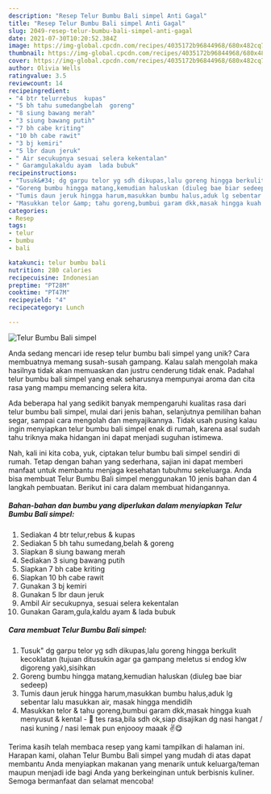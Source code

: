 ```yaml
---
description: "Resep Telur Bumbu Bali simpel Anti Gagal"
title: "Resep Telur Bumbu Bali simpel Anti Gagal"
slug: 2049-resep-telur-bumbu-bali-simpel-anti-gagal
date: 2021-07-30T10:20:52.384Z
image: https://img-global.cpcdn.com/recipes/4035172b96844968/680x482cq70/telur-bumbu-bali-simpel-foto-resep-utama.jpg
thumbnail: https://img-global.cpcdn.com/recipes/4035172b96844968/680x482cq70/telur-bumbu-bali-simpel-foto-resep-utama.jpg
cover: https://img-global.cpcdn.com/recipes/4035172b96844968/680x482cq70/telur-bumbu-bali-simpel-foto-resep-utama.jpg
author: Olivia Wells
ratingvalue: 3.5
reviewcount: 14
recipeingredient:
- "4 btr telurrebus  kupas"
- "5 bh tahu sumedangbelah  goreng"
- "8 siung bawang merah"
- "3 siung bawang putih"
- "7 bh cabe kriting"
- "10 bh cabe rawit"
- "3 bj kemiri"
- "5 lbr daun jeruk"
- " Air secukupnya sesuai selera kekentalan"
- " Garamgulakaldu ayam  lada bubuk"
recipeinstructions:
- "Tusuk&#34; dg garpu telor yg sdh dikupas,lalu goreng hingga berkulit kecoklatan (tujuan ditusukin agar ga gampang meletus si endog klw digoreng yak),sisihkan"
- "Goreng bumbu hingga matang,kemudian haluskan (diuleg bae biar sedeep)"
- "Tumis daun jeruk hingga harum,masukkan bumbu halus,aduk lg sebentar lalu masukkan air, masak hingga mendidih"
- "Masukkan telor &amp; tahu goreng,bumbui garam dkk,masak hingga kuah menyusut &amp; kental 🍳 tes rasa,bila sdh ok,siap disajikan dg nasi hangat / nasi kuning / nasi lemak pun enjoooy maaak ✌😋"
categories:
- Resep
tags:
- telur
- bumbu
- bali

katakunci: telur bumbu bali 
nutrition: 280 calories
recipecuisine: Indonesian
preptime: "PT28M"
cooktime: "PT47M"
recipeyield: "4"
recipecategory: Lunch

---
```



![Telur Bumbu Bali simpel](https://img-global.cpcdn.com/recipes/4035172b96844968/680x482cq70/telur-bumbu-bali-simpel-foto-resep-utama.jpg)

Anda sedang mencari ide resep telur bumbu bali simpel yang unik? Cara membuatnya memang susah-susah gampang. Kalau salah mengolah maka hasilnya tidak akan memuaskan dan justru cenderung tidak enak. Padahal telur bumbu bali simpel yang enak seharusnya mempunyai aroma dan cita rasa yang mampu memancing selera kita.

Ada beberapa hal yang sedikit banyak mempengaruhi kualitas rasa dari telur bumbu bali simpel, mulai dari jenis bahan, selanjutnya pemilihan bahan segar, sampai cara mengolah dan menyajikannya. Tidak usah pusing kalau ingin menyiapkan telur bumbu bali simpel enak di rumah, karena asal sudah tahu triknya maka hidangan ini dapat menjadi suguhan istimewa.




Nah, kali ini kita coba, yuk, ciptakan telur bumbu bali simpel sendiri di rumah. Tetap dengan bahan yang sederhana, sajian ini dapat memberi manfaat untuk membantu menjaga kesehatan tubuhmu sekeluarga. Anda bisa membuat Telur Bumbu Bali simpel menggunakan 10 jenis bahan dan 4 langkah pembuatan. Berikut ini cara dalam membuat hidangannya.

<!--inarticleads1-->

##### Bahan-bahan dan bumbu yang diperlukan dalam menyiapkan Telur Bumbu Bali simpel:

1. Sediakan 4 btr telur,rebus &amp; kupas
1. Sediakan 5 bh tahu sumedang,belah &amp; goreng
1. Siapkan 8 siung bawang merah
1. Sediakan 3 siung bawang putih
1. Siapkan 7 bh cabe kriting
1. Siapkan 10 bh cabe rawit
1. Gunakan 3 bj kemiri
1. Gunakan 5 lbr daun jeruk
1. Ambil  Air secukupnya, sesuai selera kekentalan
1. Gunakan  Garam,gula,kaldu ayam &amp; lada bubuk




<!--inarticleads2-->

##### Cara membuat Telur Bumbu Bali simpel:

1. Tusuk&#34; dg garpu telor yg sdh dikupas,lalu goreng hingga berkulit kecoklatan (tujuan ditusukin agar ga gampang meletus si endog klw digoreng yak),sisihkan
1. Goreng bumbu hingga matang,kemudian haluskan (diuleg bae biar sedeep)
1. Tumis daun jeruk hingga harum,masukkan bumbu halus,aduk lg sebentar lalu masukkan air, masak hingga mendidih
1. Masukkan telor &amp; tahu goreng,bumbui garam dkk,masak hingga kuah menyusut &amp; kental - 🍳 tes rasa,bila sdh ok,siap disajikan dg nasi hangat / nasi kuning / nasi lemak pun enjoooy maaak ✌😋




Terima kasih telah membaca resep yang kami tampilkan di halaman ini. Harapan kami, olahan Telur Bumbu Bali simpel yang mudah di atas dapat membantu Anda menyiapkan makanan yang menarik untuk keluarga/teman maupun menjadi ide bagi Anda yang berkeinginan untuk berbisnis kuliner. Semoga bermanfaat dan selamat mencoba!
